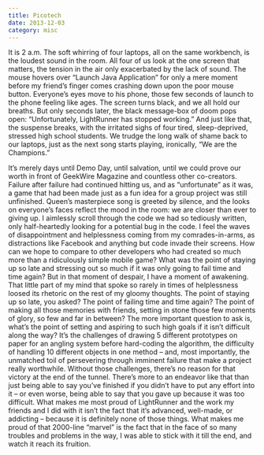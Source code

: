 ```yaml
---
title: Picotech
date: 2013-12-03
category: misc
---
```


It is 2 a.m. The soft whirring of four laptops, all on the same workbench, is the loudest sound in the room. All four of us look at the one screen that matters, the tension in the air only exacerbated by the lack of sound. The mouse hovers over “Launch Java Application” for only a mere moment before my friend’s finger comes crashing down upon the poor mouse button. Everyone’s eyes move to his phone, those few seconds of launch to the phone feeling like ages. The screen turns black, and we all hold our breaths. But only seconds later, the black message-box of doom pops open: “Unfortunately, LightRunner has stopped working.” And just like that, the suspense breaks, with the irritated sighs of four tired, sleep-deprived, stressed high school students. We trudge the long walk of shame back to our laptops, just as the next song starts playing, ironically, “We are the Champions.”

It’s merely days until Demo Day, until salvation, until we could prove our worth in front of GeekWire Magazine and countless other co-creators. Failure after failure had continued hitting us, and as “unfortunate” as it was, a game that had been made just as a fun idea for a group project was still unfinished. Queen’s masterpiece song is greeted by silence, and the looks on everyone’s faces reflect the mood in the room: we are closer than ever to giving up. I aimlessly scroll through the code we had so tediously written, only half-heartedly looking for a potential bug in the code. I feel the waves of disappointment and helplessness coming from my comrades-in-arms, as distractions like Facebook and anything but code invade their screens. How can we hope to compare to other developers who had created so much more than a ridiculously simple mobile game? What was the point of staying up so late and stressing out so much if it was only going to fail time and time again? But in that moment of despair, I have a moment of awakening. That little part of my mind that spoke so rarely in times of helplessness loosed its rhetoric on the rest of my gloomy thoughts. The point of staying up so late, you asked? The point of failing time and time again? The point of making all those memories with friends, setting in stone those few moments of glory, so few and far in between? The more important question to ask is, what’s the point of setting and aspiring to such high goals if it isn’t difficult along the way? It’s the challenges of drawing 5 different prototypes on paper for an angling system before hard-coding the algorithm, the difficulty of handling 10 different objects in one method – and, most importantly, the unmatched toil of persevering through imminent failure that make a project really worthwhile. Without those challenges, there’s no reason for that victory at the end of the tunnel. There’s more to an endeavor like that than just being able to say you’ve finished if you didn’t have to put any effort into it – or even worse, being able to say that you gave up because it was too difficult. What makes me most proud of LightRunner and the work my friends and I did with it isn’t the fact that it’s advanced, well-made, or addicting – because it is definitely none of those things. What makes me proud of that 2000-line “marvel” is the fact that in the face of so many troubles and problems in the way, I was able to stick with it till the end, and watch it reach its fruition.
